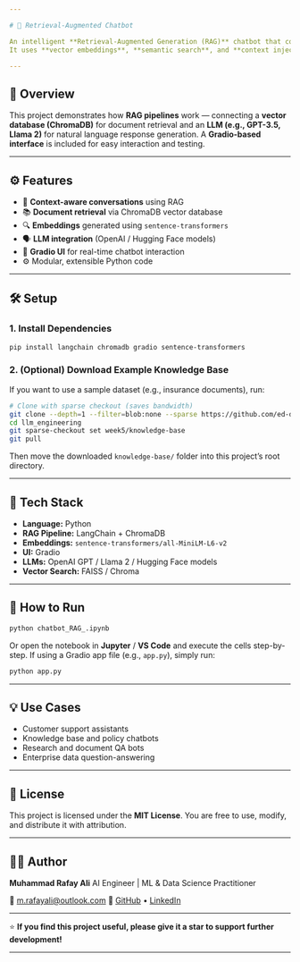 ```yaml
---

# 🤖 Retrieval-Augmented Chatbot

An intelligent **Retrieval-Augmented Generation (RAG)** chatbot that combines **Large Language Models (LLMs)** with **document retrieval** to deliver accurate, context-aware answers.
It uses **vector embeddings**, **semantic search**, and **context injection** to enhance chatbot responses with domain-specific knowledge.

---
```


## 🧠 Overview

This project demonstrates how **RAG pipelines** work — connecting a **vector database (ChromaDB)** for document retrieval and an **LLM (e.g., GPT-3.5, Llama 2)** for natural language response generation.
A **Gradio-based interface** is included for easy interaction and testing.

---

## ⚙️ Features

* 🧠 **Context-aware conversations** using RAG
* 📚 **Document retrieval** via ChromaDB vector database
* 🔍 **Embeddings** generated using `sentence-transformers`
* 🗣️ **LLM integration** (OpenAI / Hugging Face models)
* 💬 **Gradio UI** for real-time chatbot interaction
* ⚙️ Modular, extensible Python code

---

## 🛠️ Setup

### 1. Install Dependencies

```bash
pip install langchain chromadb gradio sentence-transformers
```

### 2. (Optional) Download Example Knowledge Base

If you want to use a sample dataset (e.g., insurance documents), run:

```bash
# Clone with sparse checkout (saves bandwidth)
git clone --depth=1 --filter=blob:none --sparse https://github.com/ed-donner/llm_engineering.git
cd llm_engineering
git sparse-checkout set week5/knowledge-base
git pull
```

Then move the downloaded `knowledge-base/` folder into this project’s root directory.

---

## 🧩 Tech Stack

* **Language:** Python
* **RAG Pipeline:** LangChain + ChromaDB
* **Embeddings:** `sentence-transformers/all-MiniLM-L6-v2`
* **UI:** Gradio
* **LLMs:** OpenAI GPT / Llama 2 / Hugging Face models
* **Vector Search:** FAISS / Chroma

---

## 🚀 How to Run

```bash
python chatbot_RAG_.ipynb
```

Or open the notebook in **Jupyter** / **VS Code** and execute the cells step-by-step.
If using a Gradio app file (e.g., `app.py`), simply run:

```bash
python app.py
```

---

## 💡 Use Cases

* Customer support assistants
* Knowledge base and policy chatbots
* Research and document QA bots
* Enterprise data question-answering

---

## 📄 License

This project is licensed under the **MIT License**.
You are free to use, modify, and distribute it with attribution.

---

## 👨‍💻 Author

**Muhammad Rafay Ali**
AI Engineer | ML & Data Science Practitioner

📧 [m.rafayali@outlook.com](mailto:m.rafayali@outlook.com)
🔗 [GitHub](https://github.com/m-rafayali) • [LinkedIn](https://linkedin.com/in/m-rafayali)

---

⭐ **If you find this project useful, please give it a star to support further development!**

---
